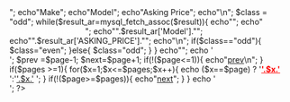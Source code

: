 <?php
//here is a little pagination script
//Load my dependancies first I only need one but for clarity ill have them both
require_once "../moss/Database_Connect.php";
require_once "../moss/app_config.php";
$per_page = 6;


$pages_query = mysql_query("SELECT COUNT('id') FROM cars");
$pages=ceil(mysql_result($pages_query, 0) / $per_page);

$page = (isset($_GET['page'])) ? (int)$_GET['page'] : 1;
$start = ($page-1) * $per_page;
$query = "SELECT*FROM cars ORDER BY YEAR DESC LIMIT $start,$per_page";
 $result=mysql_query($query)
or die(mysql_error());

//CREATE TABLE HEADERS
echo"<table id='Grid' style='width:80%'><tr>";
echo"<th style='width:50px'>Make</th>";
echo"<th style='width:50px'>Model</th>";
echo"<th style='width:50px'>Asking Price</th>";

echo"</tr>\n";

$class = "odd";

while($result_ar=mysql_fetch_assoc($result)){
echo"<tr class=\"$class\">";
echo"<td><a style='color:white;' href='viewcar.php?VIN=".$result_ar['VIN']."'>" . $result_ar['Make']. "<a/></td>";
echo"<td>".$result_ar['Model']."</td>"; 
echo"<td>".$result_ar['ASKING_PRICE']."</td>";
echo"</td></tr>\n";


if($class=="odd"){
     $class="even";
}else{
$class="odd";
}
}
echo"</table>";
echo '<div class="my_class">';
$prev =$page-1;
$next=$page+1;
if(!($page<=1)){
echo"<a  href='Show_Inventory.php?page=$prev'>prev<a/>\n";
}
if($pages >=1){
for($x=1;$x<=$pages;$x++){
echo ($x==$page) ?  '<b><a style="color:red;" href="?page='.$x.'">'.$x.'</a></b> ':'<a href="?page='.$x.'">'.$x.'</a> ';
}
if(!($page>=$pages)){
echo"<a  href='Show_Inventory.php?page=$next'>next<a/>";
}
}
echo '</div>';
?>


